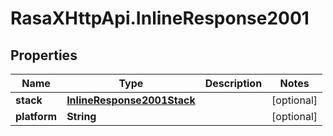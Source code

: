 # RasaXHttpApi.InlineResponse2001

## Properties

Name | Type | Description | Notes
------------ | ------------- | ------------- | -------------
**stack** | [**InlineResponse2001Stack**](InlineResponse2001Stack.md) |  | [optional] 
**platform** | **String** |  | [optional] 


